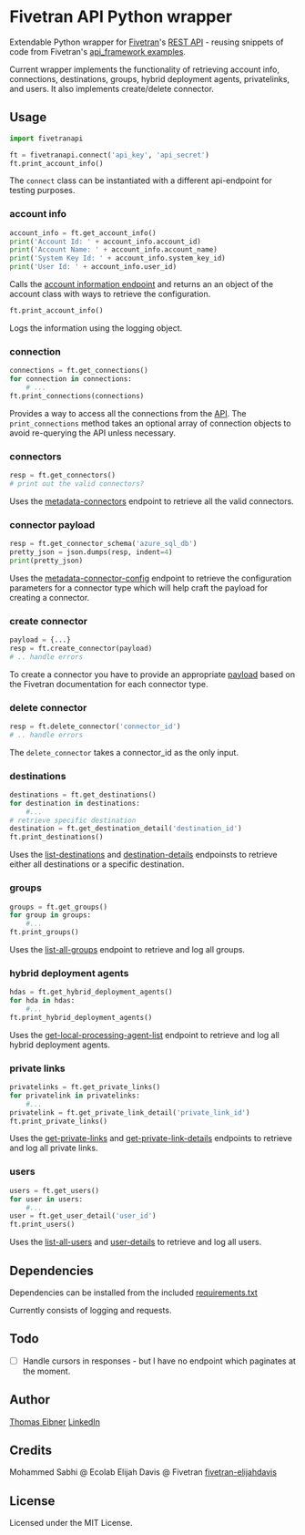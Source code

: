 # Fivetran API Python wrapper

Extendable Python wrapper for [Fivetran](https://www.fivetran.com/)'s [REST API](https://fivetran.com/docs/rest-api/api-reference/) - reusing snippets of code from Fivetran's [api_framework examples](https://github.com/fivetran/api_framework/blob/main/examples/). 

Current wrapper implements the functionality of retrieving account info, connections, destinations, groups, hybrid deployment agents, privatelinks, and users. It also implements create/delete connector.  

## Usage

```python
import fivetranapi

ft = fivetranapi.connect('api_key', 'api_secret')
ft.print_account_info()
```
The `connect` class can be instantiated with a different api-endpoint for testing purposes. 
### account info

```python
account_info = ft.get_account_info()
print('Account Id: ' + account_info.account_id)
print('Account Name: ' + account_info.account_name)
print('System Key Id: ' + account_info.system_key_id)
print('User Id: ' + account_info.user_id)
```
Calls the [account information endpoint](https://fivetran.com/docs/rest-api/api-reference/account/get-account-info) and returns an an object of the account class with ways to retrieve the configuration.

```python
ft.print_account_info()
```
Logs the information using the logging object. 

### connection

```python
connections = ft.get_connections()
for connection in connections:
    # ...
ft.print_connections(connections)
```
Provides a way to access all the connections from the [API](https://fivetran.com/docs/rest-api/api-reference/connections/list-connections). The `print_connections` method takes an optional array of connection objects to avoid re-querying the API unless necessary.

### connectors

```python
resp = ft.get_connectors()
# print out the valid connectors?
```

Uses the [metadata-connectors](https://fivetran.com/docs/rest-api/api-reference/connector-metadata/metadata-connectors) endpoint to retrieve all the valid connectors.

### connector payload

```python
resp = ft.get_connector_schema('azure_sql_db')
pretty_json = json.dumps(resp, indent=4)
print(pretty_json)
```

Uses the [metadata-connector-config](https://fivetran.com/docs/rest-api/api-reference/connector-metadata/metadata-connector-config) endpoint to retrieve the configuration parameters for a connector type which will help craft the payload for creating a connector. 

### create connector

```python
payload = {...}
resp = ft.create_connector(payload)
# .. handle errors
```
To create a connector you have to provide an appropriate [payload](https://fivetran.com/docs/rest-api/api-reference/connections/create-connection?service=azure_sql_db) based on the Fivetran documentation for each connector type. 

### delete connector

```python
resp = ft.delete_connector('connector_id')
# .. handle errors
```

The `delete_connector` takes a connector_id as the only input. 

### destinations

```python
destinations = ft.get_destinations()
for destination in destinations:
    #...
# retrieve specific destination
destination = ft.get_destination_detail('destination_id')
ft.print_destinations()
```
Uses the [list-destinations](https://fivetran.com/docs/rest-api/api-reference/destinations/list-destinations) and [destination-details](https://fivetran.com/docs/rest-api/api-reference/destinations/destination-details) endpoinsts to retrieve either all destinations or a specific destination. 

### groups

```python
groups = ft.get_groups()
for group in groups:
    #... 
ft.print_groups()
```

Uses the [list-all-groups](https://fivetran.com/docs/rest-api/api-reference/groups/list-all-groups) endpoint to retrieve and log all groups. 

### hybrid deployment agents

```python
hdas = ft.get_hybrid_deployment_agents()
for hda in hdas:
    #...
ft.print_hybrid_deployment_agents()
```

Uses the [get-local-processing-agent-list](https://fivetran.com/docs/rest-api/api-reference/hybrid-deployment-agent-management/get-local-processing-agent-list) endpoint to retrieve and log all hybrid deployment agents.

### private links

```python
privatelinks = ft.get_private_links()
for privatelink in privatelinks:
    #...
privatelink = ft.get_private_link_detail('private_link_id')
ft.print_private_links()
```

Uses the [get-private-links](https://fivetran.com/docs/rest-api/api-reference/private-links/get-private-links) and [get-private-link-details](https://fivetran.com/docs/rest-api/api-reference/private-links/get-private-link-details) endpoints to retrieve and log all private links.

### users

```python
users = ft.get_users()
for user in users:
    #...
user = ft.get_user_detail('user_id')
ft.print_users()
```

Uses the [list-all-users](https://fivetran.com/docs/rest-api/api-reference/users/list-all-users) and [user-details](https://fivetran.com/docs/rest-api/api-reference/users/user-details) to retrieve and log all users.

## Dependencies

Dependencies can be installed from the included [requirements.txt](requirements.txt)

Currently consists of logging and requests. 

## Todo 

- [ ] Handle cursors in responses - but I have no endpoint which paginates at the moment. 

## Author

[Thomas Eibner](https://github.com/thomaseibner/) [LinkedIn](https://www.linkedin.com/in/thomaseibner/)

## Credits 

Mohammed Sabhi @ Ecolab
Elijah Davis @ Fivetran [fivetran-elijahdavis](https://github.com/fivetran-elijahdavis/)

## License

Licensed under the MIT License. 